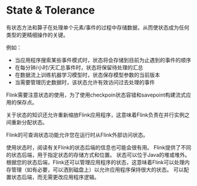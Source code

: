 # State & Tolerance

有状态方法和算子在处理单个元素/事件的过程中存储数据，从而使状态成为任何类型的更精细操作的关键。

例如：

- 当应用程序搜索某些事件模式时，状态将会存储到目前为止遇到的事件的顺序
- 在每分钟/小时/天汇总事件时，状态将保留待处理的汇总
- 在数据流上训练机器学习模型时，状态保存模型参数的当前版本
- 当需要管理历史数据时，该状态允许有效访问过去处理的事件

Flink需要注意状态的使用，为了使用checkpoin状态容错和savepoint构建流式应用的保存点。

关于状态的知识还允许重新缩放Flink应用程序，这意味着Flink负责在并行实例之间重新分配状态。

Flink的可查询状态功能允许您在运行时从Flink外部访问状态。

使用状态时，阅读有关Flink的状态后端的信息也可能会很有用。 Flink提供了不同的状态后端，用于指定状态的存储方式和位置。 状态可以位于Java的堆或堆外。 根据您的状态后端，Flink还可以管理应用程序的状态，这意味着Flink可以处理内存管理（如有必要，可以洒到磁盘上）以允许应用程序保持很大的状态。 可以配置状态后端，而无需更改应用程序逻辑。